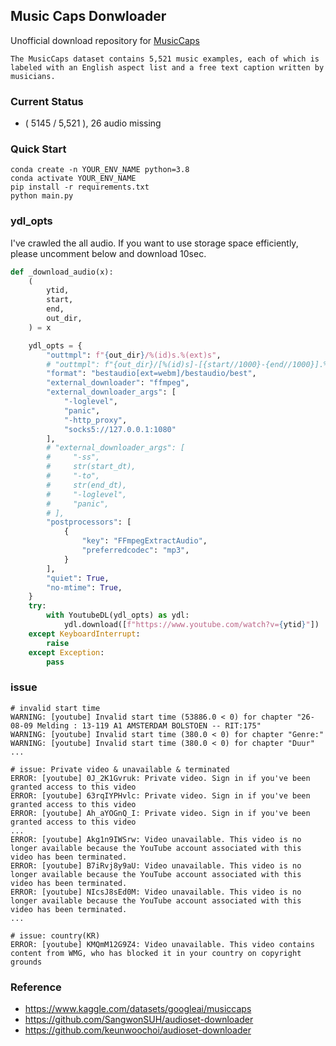 ## Music Caps Donwloader

Unofficial download repository for [MusicCaps](https://www.kaggle.com/datasets/googleai/musiccaps)

`The MusicCaps dataset contains 5,521 music examples, each of which is labeled with an English aspect list and a free text caption written by musicians.`

### Current Status
- ( 5145 / 5,521 ), 26 audio missing

### Quick Start

```
conda create -n YOUR_ENV_NAME python=3.8
conda activate YOUR_ENV_NAME
pip install -r requirements.txt
python main.py
```

### ydl_opts

I've crawled the all audio. If you want to use storage space efficiently, please uncomment below and download 10sec.

```python
def _download_audio(x):
    (
        ytid,
        start,
        end,
        out_dir,
    ) = x

    ydl_opts = {
        "outtmpl": f"{out_dir}/%(id)s.%(ext)s",
        # "outtmpl": f"{out_dir}/[%(id)s]-[{start//1000}-{end//1000}].%(ext)s",
        "format": "bestaudio[ext=webm]/bestaudio/best",
        "external_downloader": "ffmpeg",
        "external_downloader_args": [
            "-loglevel",
            "panic",
            "-http_proxy",
            "socks5://127.0.0.1:1080"
        ],
        # "external_downloader_args": [
        #     "-ss",
        #     str(start_dt),
        #     "-to",
        #     str(end_dt),
        #     "-loglevel",
        #     "panic",
        # ],
        "postprocessors": [
            {
                "key": "FFmpegExtractAudio",
                "preferredcodec": "mp3",
            }
        ],
        "quiet": True,
        "no-mtime": True,
    }
    try:
        with YoutubeDL(ydl_opts) as ydl:
            ydl.download([f"https://www.youtube.com/watch?v={ytid}"])
    except KeyboardInterrupt:
        raise
    except Exception:
        pass
```


### issue

```
# invalid start time
WARNING: [youtube] Invalid start time (53886.0 < 0) for chapter "26-08-09 Melding : 13-119 A1 AMSTERDAM BOLSTOEN -- RIT:175"
WARNING: [youtube] Invalid start time (380.0 < 0) for chapter "Genre:"
WARNING: [youtube] Invalid start time (380.0 < 0) for chapter "Duur"                                        
...

# issue: Private video & unavailable & terminated
ERROR: [youtube] 0J_2K1Gvruk: Private video. Sign in if you've been granted access to this video
ERROR: [youtube] 63rqIYPHvlc: Private video. Sign in if you've been granted access to this video
ERROR: [youtube] Ah_aYOGnQ_I: Private video. Sign in if you've been granted access to this video
...
ERROR: [youtube] Akg1n9IWSrw: Video unavailable. This video is no longer available because the YouTube account associated with this video has been terminated.
ERROR: [youtube] B7iRvj8y9aU: Video unavailable. This video is no longer available because the YouTube account associated with this video has been terminated.
ERROR: [youtube] NIcsJ8sEd0M: Video unavailable. This video is no longer available because the YouTube account associated with this video has been terminated.
...

# issue: country(KR)
ERROR: [youtube] KMQmM12G9Z4: Video unavailable. This video contains content from WMG, who has blocked it in your country on copyright grounds
```

### Reference
- https://www.kaggle.com/datasets/googleai/musiccaps
- https://github.com/SangwonSUH/audioset-downloader
- https://github.com/keunwoochoi/audioset-downloader
